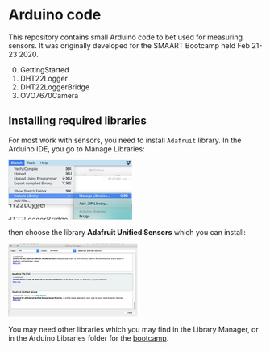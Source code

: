 # Arduino code

This repository contains small Arduino code to bet used for measuring sensors. It was originally developed for the SMAART Bootcamp held Feb 21-23 2020.

0. GettingStarted
1. DHT22Logger
2. DHT22LoggerBridge
3. OVO7670Camera

## Installing required libraries

For most work with sensors, you need to install `Adafruit` library.  In the Arduino IDE, you go to Manage Libraries:

<img src="README.assets/image-20200223144841744.png" alt="image-20200223144841744" style="zoom:25%;" />

then choose the library **Adafruit Unified Sensors** which you can install:

<img src="README.assets/image-20200223144459484.png" alt="image-20200223144459484" style="zoom: 25%;" />

You may need other libraries which you may find in the Library Manager, or in the Arduino Libraries folder for the [bootcamp](https://drive.google.com/open?id=18GHKEBaW2cN3h2tDedXozpFqsq8FvtFG).

